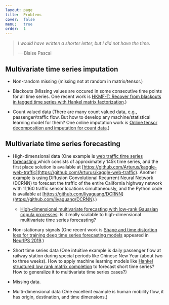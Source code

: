 ```yaml
---
layout: page
title:  Problems
cover:  false
menu:   true
order:  1
---
```


> _I would have written a shorter letter, but I did not have the time._
>
> ---Blaise Pascal

Multivariate time series imputation
---------

- Non-random missing (missing not at random in matrix/tensor.)

- Blackouts (Missing values are occured in some consecutive time points for all time series. One recent work is [HKMF-T: Recover from blackouts in tagged time series with Hankel matrix factorization](https://ieeexplore.ieee.org/document/8979178).)

- Count valued data (There are many count valued data, e.g., passenger/traffic flow. But how to develop any machine/statistical learning model for them? One online imputation work is [Online tensor decomposition and imputation for count data](http://www2.ece.rochester.edu/~gmateosb/pubs/tensor/tensor_DSW19_Slides.pdf).)


Multivariate time series forecasting
---------

- High-dimensional data (One example is [web traffic time series forecasting
](https://www.kaggle.com/c/web-traffic-time-series-forecasting/data) which consists of approximately 145k time series, and the first place solution is available at [https://github.com/Arturus/kaggle-web-traffic](https://github.com/Arturus/kaggle-web-traffic). Another example is using Diffusion Convolutional Recurrent Neural Network (DCRNN) to forecast the traffic of the entire California highway network with 11,160 traffic sensor locations simultaneously, and the Python code is available at [https://github.com/liyaguang/DCRNN](https://github.com/liyaguang/DCRNN).)

  - [High-dimensional multivariate forecasting with low-rank Gaussian copula processes](https://arxiv.org/pdf/1910.03002.pdf): Is it really scalable to high-dimensional multivariate time series forecasting?

- Non-stationary signals (One recent work is [Shape and time distortion loss for training deep time series forecasting models](https://papers.nips.cc/paper/8672-shape-and-time-distortion-loss-for-training-deep-time-series-forecasting-models.pdf) appeared in [NeurIPS 2019](https://papers.nips.cc/paper/8672-shape-and-time-distortion-loss-for-training-deep-time-series-forecasting-models).)

- Short time series data (One intuitive example is daily passenger flow at railway station during special periods like Chinese New Year (about two to three weeks). How to apply machine learning models like [Hankel structured low rank matrix completion](http://homepages.vub.ac.be/~imarkovs/talks/cambridge11.pdf) to forecast short time series? How to generalize it to multivariate time series cases?)

- Missing data.

- Multi-dimensional data (One excellent example is human mobility flow, it has origin, destination, and time dimensions.)
